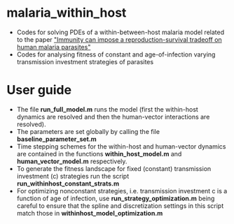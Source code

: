# malaria_within_host
- Codes for solving PDEs of a within-between-host malaria model related to the paper ["Immunity can impose a reproduction-survival tradeoff on human malaria parasites"](https://www.biorxiv.org/content/10.1101/2025.01.27.635035v1)
- Codes for analysing fitness of constant and age-of-infection varying transmission investment strategies of parasites

# User guide
- The file **run_full_model.m** runs the model (first the within-host dynamics are resolved and then the human-vector interactions are resolved).
- The parameters are set globally by calling the file **baseline_parameter_set.m**
- Time stepping schemes for the within-host and human-vector dynamics are contained in the functions **within_host_model.m** and **human_vector_model.m** respectively.
- To generate the fitness landscape for fixed (constant) transmission investment (c) strategies run the script **run_withinhost_constant_strats.m**
- For optimizing nonconstant strategies, i.e. transmission investment c is a function of age of infection, use **run_strategy_optimization.m** being careful to ensure that the spline and discretization settings in this script match those in **withinhost_model_optimization.m**